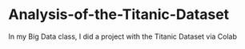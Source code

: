 # Analysis-of-the-Titanic-Dataset
In my Big Data class, I did a project with the Titanic Dataset via Colab
